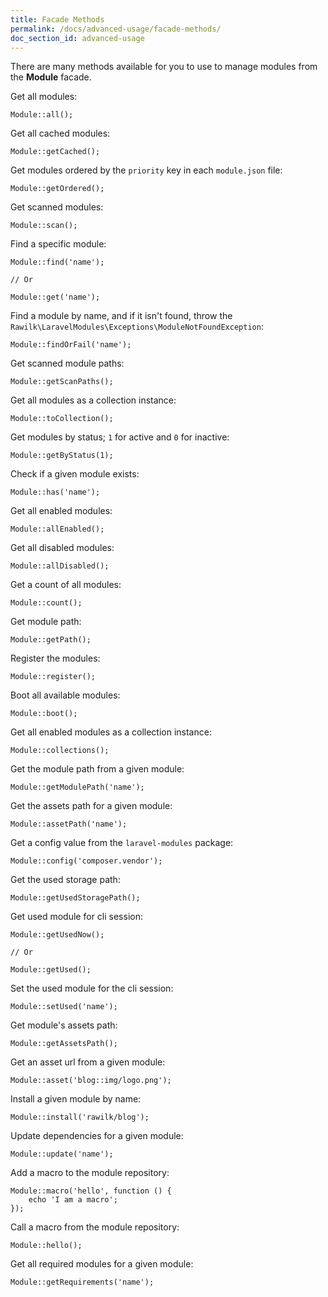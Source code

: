 ```yaml
---
title: Facade Methods
permalink: /docs/advanced-usage/facade-methods/
doc_section_id: advanced-usage
---
```


There are many methods available for you to use to manage modules from the **Module** facade.

Get all modules:

```php?start_inline=true
Module::all();
```

Get all cached modules:

```php?start_inline=true
Module::getCached();
```

Get modules ordered by the `priority` key in each `module.json` file:

```php?start_inline=true
Module::getOrdered();
```

Get scanned modules:

```php?start_inline=true
Module::scan();
```

Find a specific module:

```php?start_inline=true
Module::find('name');

// Or

Module::get('name');
```

Find a module by name, and if it isn't found, throw the `Rawilk\LaravelModules\Exceptions\ModuleNotFoundException`:

```php?start_inline=true
Module::findOrFail('name');
```

Get scanned module paths:

```php?start_inline=true
Module::getScanPaths();
```

Get all modules as a collection instance:

```php?start_inline=true
Module::toCollection();
```

Get modules by status; `1` for active and `0` for inactive:

```php?start_inline=true
Module::getByStatus(1);
```

Check if a given module exists:

```php?start_inline=true
Module::has('name');
```

Get all enabled modules:

```php?start_inline=true
Module::allEnabled();
```

Get all disabled modules:

```php?start_inline=true
Module::allDisabled();
```

Get a count of all modules:

```php?start_inline=true
Module::count();
```

Get module path:

```php?start_inline=true
Module::getPath();
```

Register the modules:

```php?start_inline=true
Module::register();
```

Boot all available modules:

```php?start_inline=true
Module::boot();
```

Get all enabled modules as a collection instance:

```php?start_inline=true
Module::collections();
```

Get the module path from a given module:

```php?start_inline=true
Module::getModulePath('name');
```

Get the assets path for a given module:

```php?start_inline=true
Module::assetPath('name');
```

Get a config value from the `laravel-modules` package:

```php?start_inline=true
Module::config('composer.vendor');
```

Get the used storage path:

```php?start_inline=true
Module::getUsedStoragePath();
```

Get used module for cli session:

```php?start_inline=true
Module::getUsedNow();

// Or

Module::getUsed();
```

Set the used module for the cli session:

```php?start_inline=true
Module::setUsed('name');
```

Get module's assets path:

```php?start_inline=true
Module::getAssetsPath();
```

Get an asset url from a given module:

```php?start_inline=true
Module::asset('blog::img/logo.png');
```

Install a given module by name:

```php?start_inline=true
Module::install('rawilk/blog');
```

Update dependencies for a given module:

```php?start_inline=true
Module::update('name');
```

Add a macro to the module repository:

```php?start_inline=true
Module::macro('hello', function () {
    echo 'I am a macro';
});
```

Call a macro from the module repository:

```php?start_inline=true
Module::hello();
```

Get all required modules for a given module:

```php?start_inline=true
Module::getRequirements('name');
```